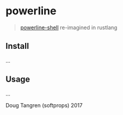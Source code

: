 # powerline

> [powerline-shell](https://github.com/b-ryan/powerline-shell) re-imagined in rustlang

## Install

...

## Usage

...

Doug Tangren (softprops) 2017